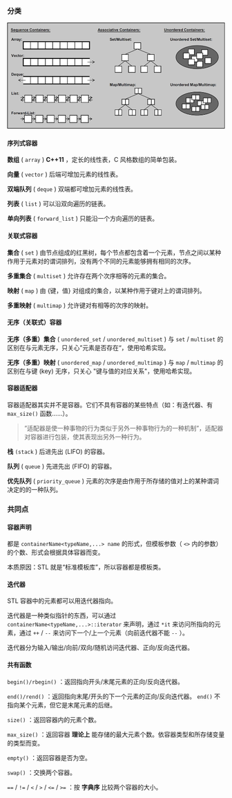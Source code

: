 ### 分类

![](images/container1.png)

#### 序列式容器

 **数组** ( `array` ) **C++11** ，定长的线性表，C 风格数组的简单包装。

 **向量** ( `vector` ) 后端可增加元素的线性表。

 **双端队列** ( `deque` ) 双端都可增加元素的线性表。

 **列表** ( `list` ) 可以沿双向遍历的链表。

 **单向列表** ( `forward_list` ) 只能沿一个方向遍历的链表。

#### 关联式容器

 **集合** ( `set` ) 由节点组成的红黑树，每个节点都包含着一个元素，节点之间以某种作用于元素对的谓词排列，没有两个不同的元素能够拥有相同的次序。

 **多重集合** ( `multiset` ) 允许存在两个次序相等的元素的集合。

 **映射** ( `map` ) 由 {键，值} 对组成的集合，以某种作用于键对上的谓词排列。

 **多重映射** ( `multimap` ) 允许键对有相等的次序的映射。

#### 无序（关联式）容器

 **无序（多重）集合** ( `unordered_set` / `unordered_multiset` ) 与 `set` / `multiset` 的区别在与元素无序，只关心”元素是否存在“，使用哈希实现。

 **无序（多重）映射** ( `unordered_map` / `unordered_multimap` ) 与 `map` / `multimap` 的区别在与键 (key) 无序，只关心 "键与值的对应关系"，使用哈希实现。

#### 容器适配器

容器适配器其实并不是容器。它们不具有容器的某些特点（如：有迭代器、有 `max_size()` 函数……）。

> ”适配器是使一种事物的行为类似于另外一种事物行为的一种机制”，适配器对容器进行包装，使其表现出另外一种行为。

 **栈**  `(stack` ) 后进先出 (LIFO) 的容器。

 **队列** ( `queue` ) 先进先出 (FIFO) 的容器。

 **优先队列** ( `priority_queue` ) 元素的次序是由作用于所存储的值对上的某种谓词决定的的一种队列。

### 共同点

#### 容器声明

都是 `containerName<typeName,...> name` 的形式，但模板参数（ `<>` 内的参数）的个数、形式会根据具体容器而变。

本质原因：STL 就是“标准模板库”，所以容器都是模板类。

#### 迭代器

STL 容器中的元素都可以用迭代器指向。

迭代器是一种类似指针的东西，可以通过 `containerName<typeName,...>::iterator` 来声明，通过 `*it` 来访问所指向的元素，通过 `++` / `--` 来访问下一个/上一个元素（向前迭代器不能 `--` ）。

迭代器分为输入/输出/向前/双向/随机访问迭代器、正向/反向迭代器。

#### 共有函数

 `begin()/rbegin()` ：返回指向开头/末尾元素的正向/反向迭代器。

 `end()/rend()` ：返回指向末尾/开头的下一个元素的正向/反向迭代器。 `end()` 不指向某个元素，但它是末尾元素的后继。

 `size()` ：返回容器内的元素个数。

 `max_size()` ：返回容器 **理论上** 能存储的最大元素个数。依容器类型和所存储变量的类型而变。

 `empty()` ：返回容器是否为空。

 `swap()` ：交换两个容器。

 `==` / `!=` / `<` / `>` / `<=` / `>=` ：按 **字典序** 比较两个容器的大小。
